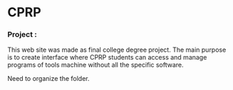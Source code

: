 # CPRP
### Project :

This web site was made as final college degree project. The main purpose is to create interface where CPRP students can access and manage programs of tools machine without all the specific software.

Need to organize the folder.
